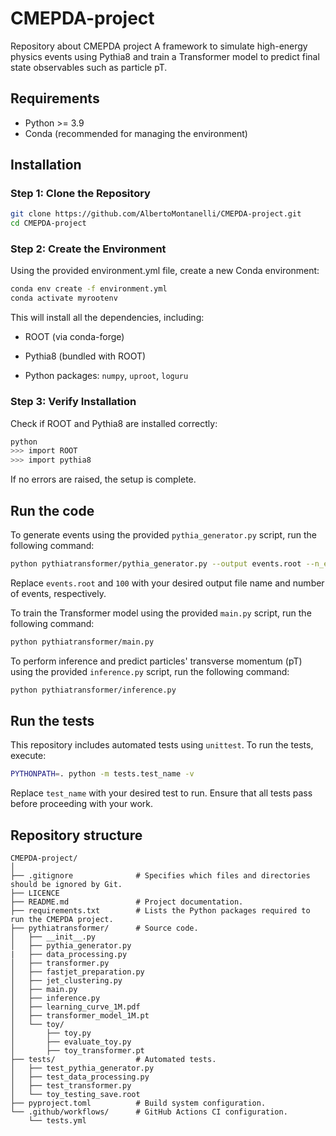 # CMEPDA-project
Repository about CMEPDA project
A framework to simulate high-energy physics events using Pythia8 and train a Transformer model to predict final state observables such as particle pT.


## Requirements

- Python >= 3.9
- Conda (recommended for managing the environment)

## Installation

### Step 1: Clone the Repository

```bash
git clone https://github.com/AlbertoMontanelli/CMEPDA-project.git
cd CMEPDA-project
```

### Step 2: Create the Environment

Using the provided environment.yml file, create a new Conda environment:

```bash
conda env create -f environment.yml
conda activate myrootenv
```

This will install all the dependencies, including:

- ROOT (via conda-forge)

- Pythia8 (bundled with ROOT)

- Python packages: ```numpy```, ```uproot```, ```loguru```

### Step 3: Verify Installation

Check if ROOT and Pythia8 are installed correctly:

```bash
python
>>> import ROOT
>>> import pythia8
```

If no errors are raised, the setup is complete.

## Run the code

To generate events using the provided ```pythia_generator.py``` script, run the following command:

```bash
python pythiatransformer/pythia_generator.py --output events.root --n_events 100
```

Replace ```events.root``` and ```100``` with your desired output file name and number of events, respectively.

To train the Transformer model using the provided ```main.py``` script, run the following command:

```bash
python pythiatransformer/main.py
```

To perform inference and predict particles' transverse momentum (pT) using the provided ```inference.py``` script, run the following command:

```bash
python pythiatransformer/inference.py
```

## Run the tests

This repository includes automated tests using ```unittest```. To run the tests, execute:

```bash
PYTHONPATH=. python -m tests.test_name -v
```

Replace ```test_name``` with your desired test to run.
Ensure that all tests pass before proceeding with your work.

## Repository structure
```
CMEPDA-project/
│
├── .gitignore              # Specifies which files and directories should be ignored by Git.
├── LICENCE
├── README.md               # Project documentation.
├── requirements.txt        # Lists the Python packages required to run the CMEPDA project.
├── pythiatransformer/      # Source code.
│   ├── __init__.py
│   ├── pythia_generator.py
|   ├── data_processing.py
│   ├── transformer.py
│   ├── fastjet_preparation.py
│   ├── jet_clustering.py
│   ├── main.py
│   ├── inference.py
│   ├── learning_curve_1M.pdf
│   ├── transformer_model_1M.pt
│   └── toy/
│       ├── toy.py
│       ├── evaluate_toy.py
│       ├── toy_transformer.pt
├── tests/                  # Automated tests.
│   ├── test_pythia_generator.py
│   ├── test_data_processing.py
│   ├── test_transformer.py
│   └── toy_testing_save.root
├── pyproject.toml          # Build system configuration.
└── .github/workflows/      # GitHub Actions CI configuration.
    └── tests.yml      

```